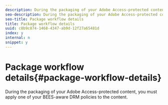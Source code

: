 ```yaml
---
description: During the packaging of your Adobe Access-protected content, you must apply one of your BEES-aware DRM policies to the content.
seo-description: During the packaging of your Adobe Access-protected content, you must apply one of your BEES-aware DRM policies to the content.
seo-title: Package workflow details
title: Package workflow details
uuid: c8b9c874-1468-4347-ab9d-12f27a65481d
index: y
internal: n
snippet: y
---
```


# Package workflow details{#package-workflow-details}

During the packaging of your Adobe Access-protected content, you must apply one of your BEES-aware DRM policies to the content.

